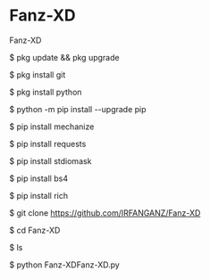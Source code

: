 # Fanz-XD

Fanz-XD

$ pkg update && pkg upgrade

$ pkg install git

$ pkg install python

$ python -m pip install --upgrade pip

$ pip install mechanize

$ pip install requests

$ pip install stdiomask

$ pip install bs4

$ pip install rich

$ git clone https://github.com/IRFANGANZ/Fanz-XD

$ cd Fanz-XD

$ ls 

$ python Fanz-XDFanz-XD.py


